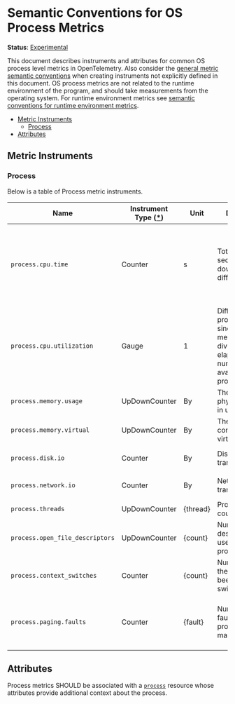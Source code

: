 <!--- Hugo front matter used to generate the website version of this page:
linkTitle: Process
--->

# Semantic Conventions for OS Process Metrics

**Status**: [Experimental](../../document-status.md)

This document describes instruments and attributes for common OS process level
metrics in OpenTelemetry. Also consider the [general metric semantic
conventions](README.md#general-metric-semantic-conventions) when creating
instruments not explicitly defined in this document. OS process metrics are
not related to the runtime environment of the program, and should take
measurements from the operating system. For runtime environment metrics see
[semantic conventions for runtime environment
metrics](runtime-environment-metrics.md).

<!-- Re-generate TOC with `markdown-toc --no-first-h1 -i` -->

<!-- toc -->

- [Metric Instruments](#metric-instruments)
  * [Process](#process)
- [Attributes](#attributes)

<!-- tocstop -->

## Metric Instruments

### Process

Below is a table of Process metric instruments.

| Name                            | Instrument Type ([\*](README.md#instrument-types)) | Unit      | Description                                                                                                                         | Labels                                                                                                                                                                                                  |
|---------------------------------|----------------------------------------------------|-----------|-------------------------------------------------------------------------------------------------------------------------------------|---------------------------------------------------------------------------------------------------------------------------------------------------------------------------------------------------------|
| `process.cpu.time`              | Counter                                            | s         | Total CPU seconds broken down by different states.                                                                                  | `cpu.state`, if specified, SHOULD be one of: `system`, `user`, `wait`. A process SHOULD be characterized _either_ by data points with no `cpu.state` labels, _or only_ data points with `state` labels. |
| `process.cpu.utilization`       | Gauge                                              | 1         | Difference in process.cpu.time since the last measurement, divided by the elapsed time and number of CPUs available to the process. | `cpu.state`, if specified, SHOULD be one of: `system`, `user`, `wait`. A process SHOULD be characterized _either_ by data points with no `cpu.state` labels, _or only_ data points with `state` labels. |
| `process.memory.usage`          | UpDownCounter                                      | By        | The amount of physical memory in use.                                                                                               |                                                                                                                                                                                                         |
| `process.memory.virtual`        | UpDownCounter                                      | By        | The amount of committed virtual memory.                                                                                             |                                                                                                                                                                                                         |
| `process.disk.io`               | Counter                                            | By        | Disk bytes transferred.                                                                                                             | `disk.direction` SHOULD be one of: `read`, `write`                                                                                                                                                      |
| `process.network.io`            | Counter                                            | By        | Network bytes transferred.                                                                                                          | `network.direction` SHOULD be one of: `receive`, `transmit`                                                                                                                                             |
| `process.threads`               | UpDownCounter                                      | {thread} | Process threads count.                                                                                                              |                                                                                                                                                                                                         |
| `process.open_file_descriptors` | UpDownCounter                                      | {count}   | Number of file descriptors in use by the process.                                                                                   |                                                                                                                                                                                                         |
| `process.context_switches`      | Counter                                            | {count}   | Number of times the process has been context switched.                                                                              | `context_switch.type` SHOULD be one of: `involuntary`, `voluntary`                                                                                                                                      |
| `process.paging.faults`         | Counter                                            | {fault}  | Number of page faults the process has made.                                                                                         | `memory.page_fault.type`, if specified, SHOULD be one of: `major` (for major, or hard, page faults), `minor` (for minor, or soft, page faults).                                                         |

## Attributes

Process metrics SHOULD be associated with a [`process`](../../resource/semantic_conventions/process.md#process) resource whose attributes provide additional context about the process.
